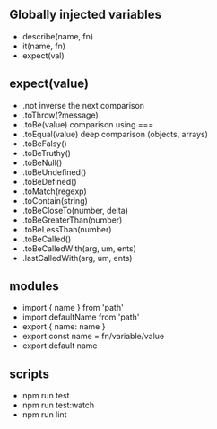 ## Globally injected variables
* describe(name, fn)
* it(name, fn)
* expect(val)

## expect(value)
* .not inverse the next comparison
* .toThrow(?message)
* .toBe(value) comparison using ===
* .toEqual(value) deep comparison (objects, arrays)
* .toBeFalsy()
* .toBeTruthy()
* .toBeNull()
* .toBeUndefined()
* .toBeDefined()
* .toMatch(regexp)
* .toContain(string)
* .toBeCloseTo(number, delta)
* .toBeGreaterThan(number)
* .toBeLessThan(number)
* .toBeCalled()
* .toBeCalledWith(arg, um, ents)
* .lastCalledWith(arg, um, ents)

## modules
* import { name } from 'path'
* import defaultName from 'path'
* export { name: name }
* export const name = fn/variable/value
* export default name

## scripts
* npm run test
* npm run test:watch
* npm run lint

